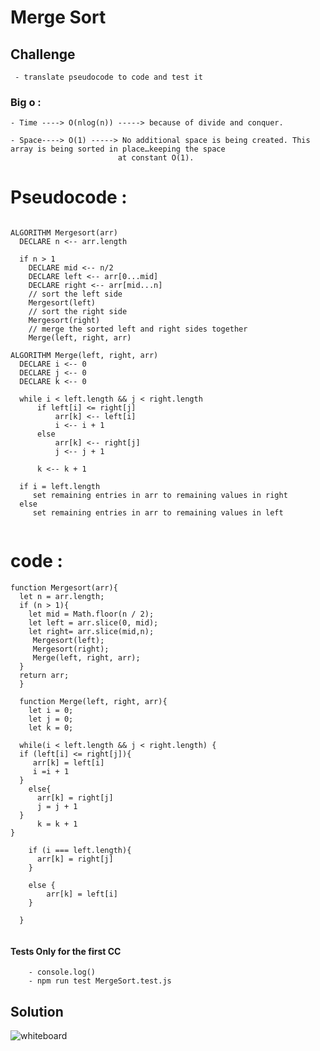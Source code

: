 #  Merge Sort 

## Challenge
     
     - translate pseudocode to code and test it

### Big o :


    - Time ----> O(nlog(n)) -----> because of divide and conquer. 

    - Space----> O(1) -----> No additional space is being created. This array is being sorted in place…keeping the space 
                            at constant O(1).     


# Pseudocode : 

  ```
  
ALGORITHM Mergesort(arr)
    DECLARE n <-- arr.length
           
    if n > 1
      DECLARE mid <-- n/2
      DECLARE left <-- arr[0...mid]
      DECLARE right <-- arr[mid...n]
      // sort the left side
      Mergesort(left)
      // sort the right side
      Mergesort(right)
      // merge the sorted left and right sides together
      Merge(left, right, arr)

ALGORITHM Merge(left, right, arr)
    DECLARE i <-- 0
    DECLARE j <-- 0
    DECLARE k <-- 0

    while i < left.length && j < right.length
        if left[i] <= right[j]
            arr[k] <-- left[i]
            i <-- i + 1
        else
            arr[k] <-- right[j]
            j <-- j + 1
            
        k <-- k + 1

    if i = left.length
       set remaining entries in arr to remaining values in right
    else
       set remaining entries in arr to remaining values in left   
   
  ```


# code :

  ```
function Mergesort(arr){
    let n = arr.length;
    if (n > 1){
      let mid = Math.floor(n / 2);
      let left = arr.slice(0, mid);
      let right= arr.slice(mid,n);
       Mergesort(left);
       Mergesort(right);
       Merge(left, right, arr);
    }
    return arr;
    }
    
    function Merge(left, right, arr){
      let i = 0;
      let j = 0;
      let k = 0;

    while(i < left.length && j < right.length) {
    if (left[i] <= right[j]){
       arr[k] = left[i]
       i =i + 1
    }
      else{
        arr[k] = right[j]
        j = j + 1
    }
        k = k + 1
}    

      if (i === left.length){
        arr[k] = right[j]
      }
    
      else {
          arr[k] = left[i]
      }
    
    }
  
  
  ```

#### Tests Only for the first CC

  ```      
      - console.log()
      - npm run test MergeSort.test.js

  ```     

## Solution

![whiteboard]()